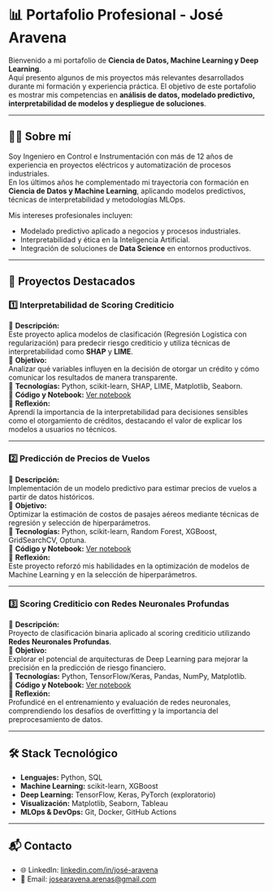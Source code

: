 # 📊 Portafolio Profesional - José Aravena

Bienvenido a mi portafolio de **Ciencia de Datos, Machine Learning y Deep Learning**.  
Aquí presento algunos de mis proyectos más relevantes desarrollados durante mi formación y experiencia práctica. El objetivo de este portafolio es mostrar mis competencias en **análisis de datos, modelado predictivo, interpretabilidad de modelos y despliegue de soluciones**.

---

## 👨‍💻 Sobre mí
Soy Ingeniero en Control e Instrumentación con más de 12 años de experiencia en proyectos eléctricos y automatización de procesos industriales.  
En los últimos años he complementado mi trayectoria con formación en **Ciencia de Datos y Machine Learning**, aplicando modelos predictivos, técnicas de interpretabilidad y metodologías MLOps.  

Mis intereses profesionales incluyen:
- Modelado predictivo aplicado a negocios y procesos industriales.  
- Interpretabilidad y ética en la Inteligencia Artificial.  
- Integración de soluciones de **Data Science** en entornos productivos.  

---

## 🚀 Proyectos Destacados

### 1️⃣ Interpretabilidad de Scoring Crediticio
📌 **Descripción:**  
Este proyecto aplica modelos de clasificación (Regresión Logística con regularización) para predecir riesgo crediticio y utiliza técnicas de interpretabilidad como **SHAP** y **LIME**.  
📌 **Objetivo:**  
Analizar qué variables influyen en la decisión de otorgar un crédito y cómo comunicar los resultados de manera transparente.  
📌 **Tecnologías:** Python, scikit-learn, SHAP, LIME, Matplotlib, Seaborn.  
📌 **Código y Notebook:** [Ver notebook](./01_Interpretabilidad_de_scoring_crediticio/Notebook_01.ipynb)  
📌 **Reflexión:**  
Aprendí la importancia de la interpretabilidad para decisiones sensibles como el otorgamiento de créditos, destacando el valor de explicar los modelos a usuarios no técnicos.

---

### 2️⃣ Predicción de Precios de Vuelos
📌 **Descripción:**  
Implementación de un modelo predictivo para estimar precios de vuelos a partir de datos históricos.  
📌 **Objetivo:**  
Optimizar la estimación de costos de pasajes aéreos mediante técnicas de regresión y selección de hiperparámetros.  
📌 **Tecnologías:** Python, scikit-learn, Random Forest, XGBoost, GridSearchCV, Optuna.  
📌 **Código y Notebook:** [Ver notebook](./02_Prediccion_de_precios_de_vuelos/Notebook_02.ipynb)  
📌 **Reflexión:**  
Este proyecto reforzó mis habilidades en la optimización de modelos de Machine Learning y en la selección de hiperparámetros.

---

### 3️⃣ Scoring Crediticio con Redes Neuronales Profundas
📌 **Descripción:**  
Proyecto de clasificación binaria aplicado al scoring crediticio utilizando **Redes Neuronales Profundas**.  
📌 **Objetivo:**  
Explorar el potencial de arquitecturas de Deep Learning para mejorar la precisión en la predicción de riesgo financiero.  
📌 **Tecnologías:** Python, TensorFlow/Keras, Pandas, NumPy, Matplotlib.  
📌 **Código y Notebook:** [Ver notebook](./03_Scoring_crediticio_con_RN_profundas/Notebook_03.ipynb)  
📌 **Reflexión:**  
Profundicé en el entrenamiento y evaluación de redes neuronales, comprendiendo los desafíos de overfitting y la importancia del preprocesamiento de datos.

---

## 🛠️ Stack Tecnológico
- **Lenguajes:** Python, SQL  
- **Machine Learning:** scikit-learn, XGBoost  
- **Deep Learning:** TensorFlow, Keras, PyTorch (exploratorio)  
- **Visualización:** Matplotlib, Seaborn, Tableau  
- **MLOps & DevOps:** Git, Docker, GitHub Actions  

---

## 📬 Contacto
- 🌐 LinkedIn: [linkedin.com/in/josé-aravena](https://www.linkedin.com/in/jos%C3%A9-aravena/)
- 📧 Email: josearavena.arenas@gmail.com